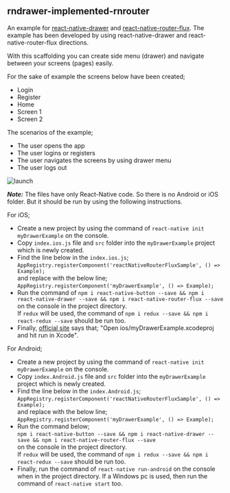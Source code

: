rndrawer-implemented-rnrouter
--

An example for [react-native-drawer](https://github.com/root-two/react-native-drawer) and [react-native-router-flux](https://github.com/aksonov/react-native-router-flux). The example has been developed by using react-native-drawer and react-native-router-flux directions.

With this scaffolding you can create side menu (drawer) and navigate between your screens (pages) easily.

For the sake of example the screens below have been created;
* Login
* Register
* Home
* Screen 1
* Screen 2

The scenarios of the example;
* The user opens the app
* The user logins or registers
* The user navigates the screens by using drawer menu
* The user logs out

![launch](https://raw.githubusercontent.com/efkan/rndrawer-implemented-rnrouter/master/intro.gif)



***Note:*** 
The files have only React-Native code. So there is no Android or iOS folder. But it should be run by using the following instructions.

For iOS; 
* Create a new project by using the command of `react-native init myDrawerExample` on the console. 
* Copy `index.ios.js` file and `src` folder into the `myDrawerExample` project which is newly created.
* Find the line below in the `index.ios.js`; <br>
  `AppRegistry.registerComponent('reactNativeRouterFluxSample', () => Example);` <br>
  and replace with the below line; <br>
  `AppRegistry.registerComponent('myDrawerExample', () => Example);`
* Run the command of `npm i react-native-button --save && npm i react-native-drawer --save && npm i react-native-router-flux --save` on the console in the project directory. <br>
  If `redux` will be used, the command of `npm i redux --save && npm i react-redux --save` should be run too.
* Finally, [official site](https://facebook.github.io/react-native/docs/getting-started.html#quick-start) says that; "Open ios/myDrawerExample.xcodeproj and hit run in Xcode".

For Android;
* Create a new project by using the command of `react-native init myDrawerExample` on the console. 
* Copy `index.Android.js` file and `src` folder into the `myDrawerExample` project which is newly created.
* Find the line below in the `index.Android.js`; <br>
  `AppRegistry.registerComponent('reactNativeRouterFluxSample', () => Example);` <br>
  and replace with the below line; <br>
  `AppRegistry.registerComponent('myDrawerExample', () => Example);`
* Run the command below; <br>
  `npm i react-native-button --save && npm i react-native-drawer --save && npm i react-native-router-flux --save` <br> 
  on the console in the project directory. <br>
  If `redux` will be used, the command of `npm i redux --save && npm i react-redux --save` should be run too.
* Finally, run the command of `react-native run-android` on the console when in the project directory. If a Windows pc is used, then run the command of `react-native start` too.
